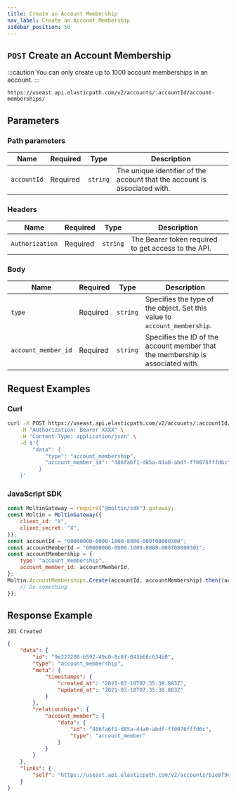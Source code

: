 ```yaml
---
title: Create an Account Membership
nav_label: Create an Account Membership
sidebar_position: 50
---
```


## `POST` Create an Account Membership

:::caution
You can only create up to 1000 account memberships in an account.
:::

```http
https://useast.api.elasticpath.com/v2/accounts/:accountId/account-memberships/
```

## Parameters

### Path parameters

| Name        | Required | Type     | Description                                                               |
| ----------- | -------- | -------- | ------------------------------------------------------------------------- |
| `accountId` | Required | `string` | The unique identifier of the account that the account is associated with. |

### Headers

| Name            | Required | Type     | Description                                         |
| --------------- | -------- | -------- | --------------------------------------------------- |
| `Authorization` | Required | `string` | The Bearer token required to get access to the API. |

### Body

| Name                | Required | Type     | Description                                                                    |
| ------------------- | -------- | -------- | ------------------------------------------------------------------------------ |
| `type`              | Required | `string` | Specifies the type of the object. Set this value to `account_membership`.      |
| `account_member_id` | Required | `string` | Specifies the ID of the account member that the membership is associated with. |

## Request Examples

### Curl

```bash
curl -X POST https://useast.api.elasticpath.com/v2/accounts/:accountId/account-memberships// \
    -H "Authorization: Bearer XXXX" \
    -H "Content-Type: application/json" \
    -d $'{
        "data": {
            "type": "account_membership",
            "account_member_id": "486fa6f1-d85a-44a0-abdf-ff0076fffd6c"
          }
    }'
```

### JavaScript SDK

```javascript
const MoltinGateway = require("@moltin/sdk").gateway;
const Moltin = MoltinGateway({
    client_id: "X",
    client_secret: "X",
});
const accountId = "00000000-0000-1000-8000-000f00000300";
const accountMemberId = "00000000-0000-1000-8000-000f00000301";
const accountMembership = {
    type: "account_membership",
    account_member_id: accountMemberId,
};
Moltin.AccountMemberships.Create(accountId, accountMembership).then((acc) => {
    // Do something
});
```

## Response Example

`201 Created`

```json
{
    "data": {
        "id": "9e227208-b592-49c0-8c8f-043b66c634b0",
        "type": "account_membership",
        "meta": {
            "timestamps": {
                "created_at": "2021-03-10T07:35:38.883Z",
                "updated_at": "2021-03-10T07:35:38.883Z"
            }
        },
        "relationships": {
            "account_member": {
                "data": {
                    "id": "486fa6f1-d85a-44a0-abdf-ff0076fffd6c",
                    "type": "account_member"
                }
            }
        }
    },
    "links": {
        "self": "https://useast.api.elasticpath.com/v2/accounts/b1e8f9ea-7c04-4e16-911c-6898d35731ed/account-memberships/9e227208-b592-49c0-8c8f-043b66c634b0"
    }
}
```
